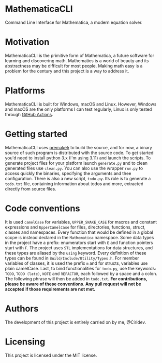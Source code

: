 # MathematicaCLI
Command Line Interface for Mathematica, a modern equation solver.

# Motivation
MathematicaCLI is the primitive form of Mathematica, a future software for learning and discovering math.
Mathematics is a world of beauty and its abstractness may be difficult for most people. Making math easy
is a problem for the century and this project is a way to address it.

# Platforms
MathematicaCLI is built for Windows, macOS and Linux. However, Windows and macOS are the only platforms I can test regularly,
Linux is only tested through [GitHub Actions](https://github.com/ZeXo-Softwares/MathematicaCLI/actions).

# Getting started
MathematicaCLI uses [premake5](https://premake.github.io) to build the source, and for now, a binary source of such program is distributed with the source code.
To get started you'd need to install python 3.x (I'm using 3.11) and launch the scripts.
To generate project files for your platform launch `generate.py` and to clean generated files use `clean.py`. You can also use the wrapper `run.py`
to access quickly the binaries, specifying the arguments and thee configuration. There is also a new script, `todo.py`. Its role is to generate a `todo.txt` file, containing information about todos and more, extracted directly from source files.

# Code conventions
It is used `camelCase` for variables, `UPPER_SNAKE_CASE` for macros and constant expressions and `UpperCamelCase` for files, directories, functions, struct, classes and namespaces. Every function that would be defined in a global scope is instead declared in the `Mathematica` namespace. Some data types in the project have a prefix: enumerators start with `E` and function pointers start with `F`. The project uses `STL` implementations for data structures, and these types are aliased by the `using` keyword. Every definition of these types can be found in `Build/Include/Utility/Types.h`. For member variables of classes, it is used the prefix `m` and for structs, variables use plain camelCase. Last, to bind functionalities for `todo.py`, use the keywords: `TODO`, `TODO (late)`, `NOTE` and `REFACTOR`, each followed by a space and a colon. The following phrase will then be added in `todo.txt`.
**For contributions, please be aware of these conventions. Any pull request will not be accepted if those requirements are not met.**

# Authors
The development of this project is entirely carried on by me, @Ciridev.

# Licensing
This project is licensed under the MIT license.
